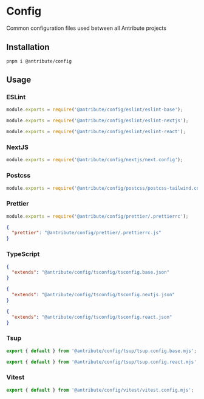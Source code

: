 # Config

Common configuration files used between all Antribute projects

## Installation

```
pnpm i @antribute/config
```

## Usage

### ESLint

```javascript
module.exports = require('@antribute/config/eslint/eslint-base');
```

```javascript
module.exports = require('@antribute/config/eslint/eslint-nextjs');
```

```javascript
module.exports = require('@antribute/config/eslint/eslint-react');
```

### NextJS

```javascript
module.exports = require('@antribute/config/nextjs/next.config');
```

### Postcss

```javascript
module.exports = require('@antribute/config/postcss/postcss-tailwind.config');
```

### Prettier

```javascript
module.exports = require('@antribute/config/prettier/.prettierrc');
```

```json
{
  "prettier": "@antribute/config/prettier/.prettierrc.js"
}
```

### TypeScript

```json
{
  "extends": "@antribute/config/tsconfig/tsconfig.base.json"
}
```

```json
{
  "extends": "@antribute/config/tsconfig/tsconfig.nextjs.json"
}
```

```json
{
  "extends": "@antribute/config/tsconfig/tsconfig.react.json"
}
```

### Tsup

```javascript
export { default } from '@antribute/config/tsup/tsup.config.base.mjs';
```

```javascript
export { default } from '@antribute/config/tsup/tsup.config.react.mjs';
```

### Vitest

```javascript
export { default } from '@antribute/config/vitest/vitest.config.mjs';
```
